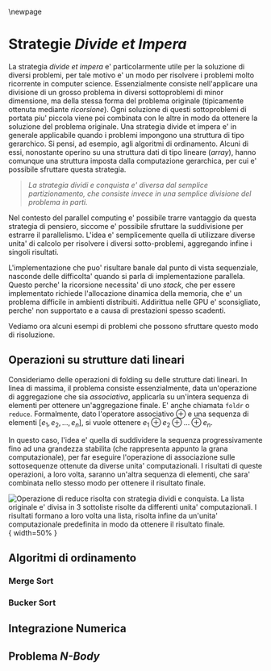 \newpage
# Strategie *Divide et Impera* 
La strategia *divide et impera* e' particolarmente utile per la soluzione di
diversi problemi, per tale motivo e' un modo per risolvere i problemi molto
ricorrente in computer science. 
Essenzialmente consiste nell'applicare una divisione di un grosso problema in
diversi sottoproblemi di minor dimensione, ma della stessa forma del problema
originale (tipicamente ottenuta mediante *ricorsione*). Ogni soluzione di questi
sottoproblemi di portata piu' piccola viene poi combinata con le altre in modo
da ottenere la soluzione del problema originale.
Una strategia divide et impera e' in generale applicabile quando i problemi
impongono una struttura di tipo gerarchico. Si pensi, ad esempio, agli algoritmi
di ordinamento. Alcuni di essi, nonostante operino su una struttura dati di tipo
lineare (*array*), hanno comunque una struttura imposta dalla computazione
gerarchica, per cui e' possibile sfruttare questa strategia. 

> *La strategia dividi e conquista e' diversa dal semplice partizionamento, che
consiste invece in una semplice divisione del problema in parti.*

Nel contesto del parallel computing e' possibile trarre vantaggio da questa
strategia di pensiero, siccome e' possibile sfruttare la suddivisione per
estrarre il parallelismo. L'idea e' semplicemente quella di utilizzare diverse
unita' di calcolo per risolvere i diversi sotto-problemi, aggregando infine i
singoli risultati.

L'implementazione che puo' risultare banale dal punto di vista sequenziale,
nasconde delle difficolta' quando si parla di implementazione parallela. Questo
perche' la ricorsione necessita' di uno *stack*, che per essere implementato
richiede l'allocazione dinamica della memoria, che e' un problema difficile in
ambienti distribuiti. Addirittua nelle GPU e' sconsigliato, perche' non
supportato e a causa di prestazioni spesso scadenti.

Vediamo ora alcuni esempi di problemi che possono sfruttare questo modo di
risoluzione.

## Operazioni su strutture dati lineari 
Consideriamo delle operazioni di folding su delle strutture dati lineari. In
linea di massima, il problema consiste essenzialmente, data un'operazione di
aggregazione che sia *associativa*, applicarla su un'intera sequenza di elementi
per ottenere un'aggregazione finale. E' anche chiamata `foldr` o `reduce`.
Formalmente, dato l'operatore associativo $\oplus$ e una sequenza di elementi
$[e_1, e_2, \dots, e_n]$, si vuole ottenere $e_1 \oplus e_2 \oplus \dots \oplus
e_n$.

In questo caso, l'idea e' quella di suddividere la sequenza progressivamente
fino ad una grandezza stabilita (che rappresenta appunto la grana
computazionale), per far eseguire l'operazione di associazione sulle
sottosequenze ottenute da diverse unita' computazionali. I risultati di queste
operazioni, a loro volta, saranno un'altra sequenza di elementi, che sara'
combinata nello stesso modo per ottenere il risultato finale.

![Operazione di reduce risolta con strategia dividi e conquista. La lista
originale e' divisa in 3 sottoliste risolte da differenti unita' computazionali.
I risultati formano a loro volta una lista, risolta infine da un'unita'
computazionale predefinita in modo da ottenere il risultato
finale.](img/6.1_reduce.png){ width=50% }

## Algoritmi di ordinamento


### Merge Sort 

### Bucker Sort

## Integrazione Numerica

## Problema *N-Body*
